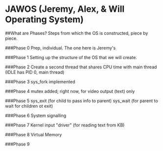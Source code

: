 # JAWOS (Jeremy, Alex, & Will Operating System)

##What are Phases?
Steps from which the OS is constructed, piece by piece.

###Phase 0
Prep, individual. The one here is Jeremy's

###Phase 1
Setting up the structure of the OS that we will create.

###Phase 2
Create a second thread that shares CPU time with main thread (IDLE has PID 0, main thread)

###Phase 3
sys_fork implemented

###Phase 4
mutex added; right now, for video output (text) only

###Phase 5
sys_exit (for child to pass info to parent)
sys_wait (for parent to wait for children ot exit)

###Phase 6
System signalling

###Phase 7
Kernel input "driver" (for reading text from KB)

###Phase 8
Virtual Memory

###Phase 9
